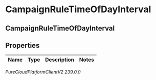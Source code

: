 # CampaignRuleTimeOfDayInterval

## CampaignRuleTimeOfDayInterval

## Properties

|Name | Type | Description | Notes|
|------------ | ------------- | ------------- | -------------|



_PureCloudPlatformClientV2 239.0.0_

